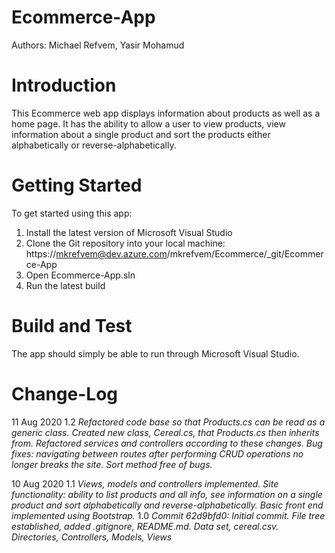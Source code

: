# Ecommerce-App
Authors: Michael Refvem, Yasir Mohamud

# Introduction 
This Ecommerce web app displays information about products as well as a home page. It has the ability to allow a user to view products, view information about a single product and sort the products either alphabetically or reverse-alphabetically. 

# Getting Started
To get started using this app:
1.	Install the latest version of Microsoft Visual Studio
2.	Clone the Git repository into your local machine: https://mkrefvem@dev.azure.com/mkrefvem/Ecommerce/_git/Ecommerce-App
3.	Open Ecommerce-App.sln
4.	Run the latest build

# Build and Test
The app should simply be able to run through Microsoft Visual Studio. 

# Change-Log

11 Aug 2020
1.2 *Refactored code base so that Products.cs can be read as a generic class. Created new class, Cereal.cs, that Products.cs then inherits from. Refactored services and controllers according to these changes. Bug fixes: navigating between routes after performing CRUD operations no longer breaks the site. Sort method free of bugs.*

10 Aug 2020
1.1 *Views, models and controllers implemented. Site functionality: ability to list products and all info, see information on a single product and sort alphabetically and reverse-alphabetically. Basic front end implemented using Bootstrap.*
1.0 *Commit 62d9bfd0: Initial commit. File tree established, added .gitignore, README.md. Data set, cereal.csv. Directories, Controllers, Models, Views*